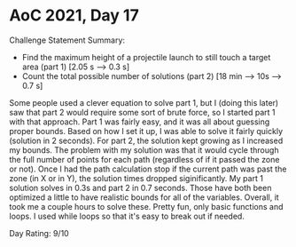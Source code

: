 # AoC 2021, Day 17

Challenge Statement Summary:
  - Find the maximum height of a projectile launch to still touch a target area (part 1) [2.05 s --> 0.3 s]
  - Count the total possible number of solutions (part 2) [18 min --> 10s --> 0.7 s]

Some people used a clever equation to solve part 1, but I (doing this later) saw that part 2
would require some sort of brute force, so I started part 1 with that approach. Part 1 was fairly
easy, and it was all about guessing proper bounds.
Based on how I set it up, I was able to solve it fairly quickly (solution in 2 seconds). For
part 2, the solution kept growing as I increased my bounds. The problem with my solution was that
it would cycle through the full number of points for each path (regardless of if it passed the
zone or not). Once I had the path calculation stop if the current path was past the zone (in X or
in Y), the solution times dropped siginificantly. My part 1 solution solves in 0.3s and part 2 in
0.7 seconds. Those have both been optimized a little to have realistic bounds for all of the variables.
Overall, it took me a couple hours to solve these. Pretty fun, only basic functions and loops. I 
used while loops so that it's easy to break out if needed.

Day Rating: 9/10
